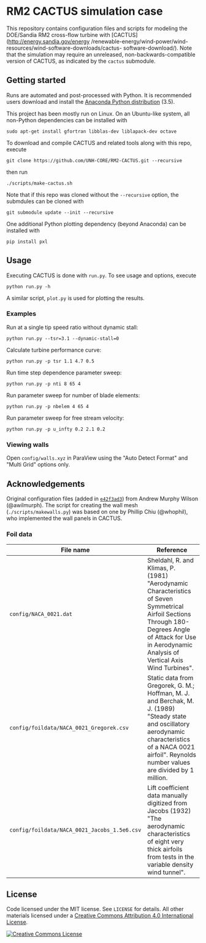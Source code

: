 # RM2 CACTUS simulation case

This repository contains configuration files and scripts for modeling the
DOE/Sandia RM2 cross-flow turbine with [CACTUS](http://energy.sandia.gov/energy
/renewable-energy/wind-power/wind-resources/wind-software-downloads/cactus-
software-download/). Note that the simulation may require an unreleased,
non-backwards-compatible version of CACTUS, as indicated by the `cactus`
submodule.


## Getting started

Runs are automated and post-processed with Python. It is recommended users
download and install the
[Anaconda Python distribution](http://continuum.io/downloads) (3.5).

This project has been mostly run on Linux. On an Ubuntu-like system, all
non-Python dependencies can be installed with

    sudo apt-get install gfortran libblas-dev liblapack-dev octave

To download and compile CACTUS and related tools along with this repo, execute

    git clone https://github.com/UNH-CORE/RM2-CACTUS.git --recursive

then run

    ./scripts/make-cactus.sh

Note that if this repo was cloned without the `--recursive` option, the
submdules can be cloned with

    git submodule update --init --recursive

One additional Python plotting dependency (beyond Anaconda) can be installed
with

    pip install pxl


## Usage

Executing CACTUS is done with `run.py`. To see usage and options, execute

    python run.py -h

A similar script, `plot.py` is used for plotting the results.


### Examples

Run at a single tip speed ratio without dynamic stall:

    python run.py --tsr=3.1 --dynamic-stall=0

Calculate turbine performance curve:

    python run.py -p tsr 1.1 4.7 0.5

Run time step dependence parameter sweep:

    python run.py -p nti 8 65 4

Run parameter sweep for number of blade elements:

    python run.py -p nbelem 4 65 4

Run parameter sweep for free stream velocity:

    python run.py -p u_infty 0.2 2.1 0.2


### Viewing walls

Open `config/walls.xyz` in ParaView using the "Auto Detect Format" and "Multi
Grid" options only.


## Acknowledgements

Original configuration files (added in
[`e42f3ad3`](https://github.com/UNH-CORE/RM2-CACTUS/commit/e42f3ad36f224e5e59e2d13fc2a9224a132c962b))
from Andrew Murphy Wilson (@awilmurph). The script for creating the wall mesh
(`./scripts/makewalls.py`) was based on one by Phillip Chiu (@whophil), who
implemented the wall panels in CACTUS.


### Foil data

| File name | Reference |
|-----------|-----------|
| `config/NACA_0021.dat` | Sheldahl, R. and Klimas, P. (1981) "Aerodynamic Characteristics of Seven Symmetrical Airfoil Sections Through 180-Degrees Angle of Attack for Use in Aerodynamic Analysis of Vertical Axis Wind Turbines". |
| `config/foildata/NACA_0021_Gregorek.csv` | Static data from Gregorek, G. M.; Hoffman, M. J. and Berchak, M. J. (1989) "Steady state and oscillatory aerodynamic characteristics of a NACA 0021 airfoil". Reynolds number values are divided by 1 million. |
| `config/foildata/NACA_0021_Jacobs_1.5e6.csv` | Lift coefficient data manually digitized from Jacobs (1932) "The aerodynamic characteristics of eight very thick airfoils from tests in the variable density wind tunnel". |


## License

Code licensed under the MIT license. See `LICENSE` for details.
All other materials licensed under a <a rel="license" href="http://creativecommons.org/licenses/by/4.0/">
Creative Commons Attribution 4.0 International License</a>.

<a rel="license" href="http://creativecommons.org/licenses/by/4.0/">
<img alt="Creative Commons License" style="border-width:0" src="http://i.creativecommons.org/l/by/4.0/88x31.png" />
</a>
